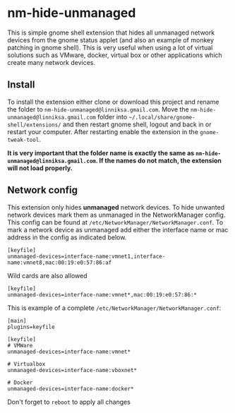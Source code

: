 # nm-hide-unmanaged

This is simple gnome shell extension that hides all unmanaged network devices from the gnome status applet (and also an example of monkey patching in gnome shell).
This is very useful when using a lot of virtual solutions such as VMware, docker, virtual box or other applications which create many network devices.

## Install

To install the extension either clone or download this project and rename the folder to `nm-hide-unmanaged@linniksa.gmail.com`.
Move the `nm-hide-unmanaged@linniksa.gmail.com` folder into `~/.local/share/gnome-shell/extensions/` and then restart gnome shell, logout and back in or restart your computer. After restarting enable the extension in the `gnome-tweak-tool`.

**It is very important that the folder name is exactly the same as `nm-hide-unmanaged@linniksa.gmail.com`. If the names do not match, the extension will not load properly.**

## Network config

This extension only hides **unmanaged** network devices. To hide unwanted network devices mark them as unmanaged in the NetworkManager config. This config can be found at `/etc/NetworkManager/NetworkManager.conf`.
To mark a network device as unmanaged add either the interface name or mac address in the config as indicated below.
```
[keyfile]
unmanaged-devices=interface-name:vmnet1,interface-name:vmnet8,mac:00:19:e0:57:86:af
```

Wild cards are also allowed

```
[keyfile]
unmanaged-devices=interface-name:vmnet*,mac:00:19:e0:57:86:*
```

This is example of a complete `/etc/NetworkManager/NetworkManager.conf`:
```
[main]
plugins=keyfile

[keyfile]
# VMWare
unmanaged-devices=interface-name:vmnet*

# Virtualbox
unmanaged-devices=interface-name:vboxnet*

# Docker
unmanaged-devices=interface-name:docker*
```

Don't forget to `reboot` to apply all changes
